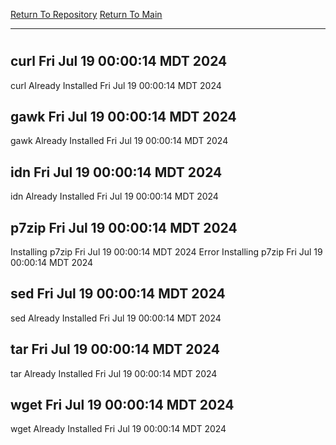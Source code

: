[Return To Repository](https://github.com/DigitalWarrior/piholeparser/)
[Return To Main](https://github.com/DigitalWarrior/piholeparser/blob/master/RecentRunLogs/Mainlog.md)
____________________________________
# 
## curl Fri Jul 19 00:00:14 MDT 2024
curl Already Installed Fri Jul 19 00:00:14 MDT 2024
## gawk Fri Jul 19 00:00:14 MDT 2024
gawk Already Installed Fri Jul 19 00:00:14 MDT 2024
## idn Fri Jul 19 00:00:14 MDT 2024
idn Already Installed Fri Jul 19 00:00:14 MDT 2024
## p7zip Fri Jul 19 00:00:14 MDT 2024
Installing p7zip Fri Jul 19 00:00:14 MDT 2024
Error Installing p7zip Fri Jul 19 00:00:14 MDT 2024
## sed Fri Jul 19 00:00:14 MDT 2024
sed Already Installed Fri Jul 19 00:00:14 MDT 2024
## tar Fri Jul 19 00:00:14 MDT 2024
tar Already Installed Fri Jul 19 00:00:14 MDT 2024
## wget Fri Jul 19 00:00:14 MDT 2024
wget Already Installed Fri Jul 19 00:00:14 MDT 2024
